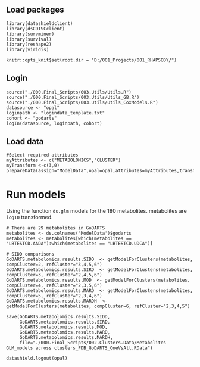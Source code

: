 ## Load packages

    library(datashieldclient)
    library(dsCDISCclient)
    library(survminer)
    library(survival)
    library(reshape2)
    library(viridis)

    knitr::opts_knit$set(root.dir = "D:/001_Projects/001_RHAPSODY/")

## Login

    source("./000.Final_Scripts/003.Utils/Utils.R")
    source("./000.Final_Scripts/003.Utils/Utils_GB.R")
    source("./000.Final_Scripts/003.Utils/Utils_CoxModels.R")
    datasource <- "opal"
    loginpath <- "logindata_template.txt"
    cohort <- "godarts"
    logIn(datasource, loginpath, cohort)

## Load data

    #Select required attributes 
    myAttributes <- c("METABOLOMICS","CLUSTER")
    myTransform <-c(3,0)
    prepareData(assign="ModelData",opal=opal,attributes=myAttributes,transformVector=myTransform)

# Run models

Using the function `ds.glm` models for the 180 metabolites. metabolites
are `log10` transformed.

    # There are 29 metabolites in GoDARTS
    metabolites <- ds.colnames('ModelData')$godarts
    metabolites <- metabolites[which(metabolites == "LBTESTCD.AADA"):which(metabolites == "LBTESTCD.UDCA")]

    # SIDD comparisons
    GoDARTS.metabolomics.results.SIDD  <- getModelForClusters(metabolites, compCluster=2, refCluster="3,4,5,6")
    GoDARTS.metabolomics.results.SIRD  <- getModelForClusters(metabolites, compCluster=3, refCluster="2,4,5,6")
    GoDARTS.metabolomics.results.MOD  <- getModelForClusters(metabolites, compCluster=4, refCluster="2,3,5,6")
    GoDARTS.metabolomics.results.MARD  <- getModelForClusters(metabolites, compCluster=5, refCluster="2,3,4,6")
    GoDARTS.metabolomics.results.MARDH  <- getModelForClusters(metabolites, compCluster=6, refCluster="2,3,4,5")

    save(GoDARTS.metabolomics.results.SIDD, 
         GoDARTS.metabolomics.results.SIRD, 
         GoDARTS.metabolomics.results.MOD, 
         GoDARTS.metabolomics.results.MARD, 
         GoDARTS.metabolomics.results.MARDH, 
         file="./000.Final_Scripts/002.Clusters.Data/Metabolites GLM_models across clusters_FDB_GoDARTS_OneVsAll.RData")

    datashield.logout(opal)
